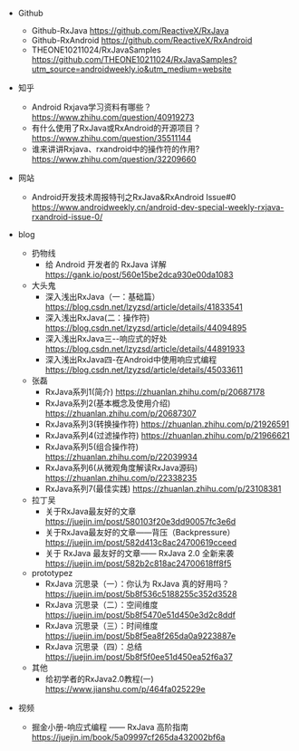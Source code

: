 - Github
  - Github-RxJava https://github.com/ReactiveX/RxJava
  - Github-RxAndroid https://github.com/ReactiveX/RxAndroid
  - THEONE10211024/RxJavaSamples https://github.com/THEONE10211024/RxJavaSamples?utm_source=androidweekly.io&utm_medium=website
- 知乎
  - Android Rxjava学习资料有哪些？ https://www.zhihu.com/question/40919273
  - 有什么使用了RxJava或RxAndroid的开源项目？ https://www.zhihu.com/question/35511144
  - 谁来讲讲Rxjava、rxandroid中的操作符的作用? https://www.zhihu.com/question/32209660

- 网站
  - Android开发技术周报特刊之RxJava&RxAndroid Issue#0 https://www.androidweekly.cn/android-dev-special-weekly-rxjava-rxandroid-issue-0/

- blog
  - 扔物线
    - 给 Android 开发者的 RxJava 详解 https://gank.io/post/560e15be2dca930e00da1083
  - 大头鬼
    - 深入浅出RxJava（一：基础篇） https://blog.csdn.net/lzyzsd/article/details/41833541
    - 深入浅出RxJava(二：操作符) https://blog.csdn.net/lzyzsd/article/details/44094895
    - 深入浅出RxJava三--响应式的好处 https://blog.csdn.net/lzyzsd/article/details/44891933
    - 深入浅出RxJava四-在Android中使用响应式编程 https://blog.csdn.net/lzyzsd/article/details/45033611
  - 张磊
    - RxJava系列1(简介) https://zhuanlan.zhihu.com/p/20687178
    - RxJava系列2(基本概念及使用介绍) https://zhuanlan.zhihu.com/p/20687307
    - RxJava系列3(转换操作符) https://zhuanlan.zhihu.com/p/21926591
    - RxJava系列4(过滤操作符) https://zhuanlan.zhihu.com/p/21966621
    - RxJava系列5(组合操作符) https://zhuanlan.zhihu.com/p/22039934
    - RxJava系列6(从微观角度解读RxJava源码) https://zhuanlan.zhihu.com/p/22338235
    - RxJava系列7(最佳实践) https://zhuanlan.zhihu.com/p/23108381
  - 拉丁吴
    - 关于RxJava最友好的文章 https://juejin.im/post/580103f20e3dd90057fc3e6d
    - 关于RxJava最友好的文章——背压（Backpressure） https://juejin.im/post/582d413c8ac24700619cceed
    - 关于 RxJava 最友好的文章—— RxJava 2.0 全新来袭 https://juejin.im/post/582b2c818ac24700618ff8f5
  - prototypez
    - RxJava 沉思录（一）：你认为 RxJava 真的好用吗？https://juejin.im/post/5b8f536c5188255c352d3528
    - RxJava 沉思录（二）：空间维度 https://juejin.im/post/5b8f5470e51d450e3d2c8ddf
    - RxJava 沉思录（三）：时间维度 https://juejin.im/post/5b8f5ea8f265da0a9223887e
    - RxJava 沉思录（四）：总结 https://juejin.im/post/5b8f5f0ee51d450ea52f6a37
  - 其他
    - 给初学者的RxJava2.0教程(一) https://www.jianshu.com/p/464fa025229e

- 视频
  - 掘金小册-响应式编程 —— RxJava 高阶指南 https://juejin.im/book/5a09997cf265da432002bf6a

